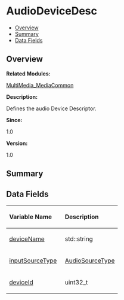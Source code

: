 # AudioDeviceDesc<a name="ZH-CN_TOPIC_0000001054718115"></a>

-   [Overview](#section427099239165630)
-   [Summary](#section1880410929165630)
-   [Data Fields](#pub-attribs)

## **Overview**<a name="section427099239165630"></a>

**Related Modules:**

[MultiMedia\_MediaCommon](MultiMedia_MediaCommon.md)

**Description:**

Defines the audio Device Descriptor. 

**Since:**

1.0

**Version:**

1.0

## **Summary**<a name="section1880410929165630"></a>

## Data Fields<a name="pub-attribs"></a>

<a name="table1996813314165630"></a>
<table><thead align="left"><tr id="row844133626165630"><th class="cellrowborder" valign="top" width="50%" id="mcps1.1.3.1.1"><p id="p1498045609165630"><a name="p1498045609165630"></a><a name="p1498045609165630"></a>Variable Name</p>
</th>
<th class="cellrowborder" valign="top" width="50%" id="mcps1.1.3.1.2"><p id="p1284196488165630"><a name="p1284196488165630"></a><a name="p1284196488165630"></a>Description</p>
</th>
</tr>
</thead>
<tbody><tr id="row1150599529165630"><td class="cellrowborder" valign="top" width="50%" headers="mcps1.1.3.1.1 "><p id="p1787798604165630"><a name="p1787798604165630"></a><a name="p1787798604165630"></a><a href="MultiMedia_MediaCommon.md#gaa24e76abf7ecc4088c6888128109d3e8">deviceName</a></p>
</td>
<td class="cellrowborder" valign="top" width="50%" headers="mcps1.1.3.1.2 "><p id="p1935706066165630"><a name="p1935706066165630"></a><a name="p1935706066165630"></a>std::string </p>
</td>
</tr>
<tr id="row2031895687165630"><td class="cellrowborder" valign="top" width="50%" headers="mcps1.1.3.1.1 "><p id="p1028275462165630"><a name="p1028275462165630"></a><a name="p1028275462165630"></a><a href="MultiMedia_MediaCommon.md#ga8c4f565aa744ec55a784529a843f853e">inputSourceType</a></p>
</td>
<td class="cellrowborder" valign="top" width="50%" headers="mcps1.1.3.1.2 "><p id="p1640044521165630"><a name="p1640044521165630"></a><a name="p1640044521165630"></a><a href="MultiMedia_MediaCommon.md#gadc3158e093b995ca7b9b6aa32388ccdd">AudioSourceType</a> </p>
</td>
</tr>
<tr id="row2032230746165630"><td class="cellrowborder" valign="top" width="50%" headers="mcps1.1.3.1.1 "><p id="p422405064165630"><a name="p422405064165630"></a><a name="p422405064165630"></a><a href="MultiMedia_MediaCommon.md#gae354490defc2b40c8aeb7b98700cbbd0">deviceId</a></p>
</td>
<td class="cellrowborder" valign="top" width="50%" headers="mcps1.1.3.1.2 "><p id="p1098576149165630"><a name="p1098576149165630"></a><a name="p1098576149165630"></a>uint32_t </p>
</td>
</tr>
</tbody>
</table>

